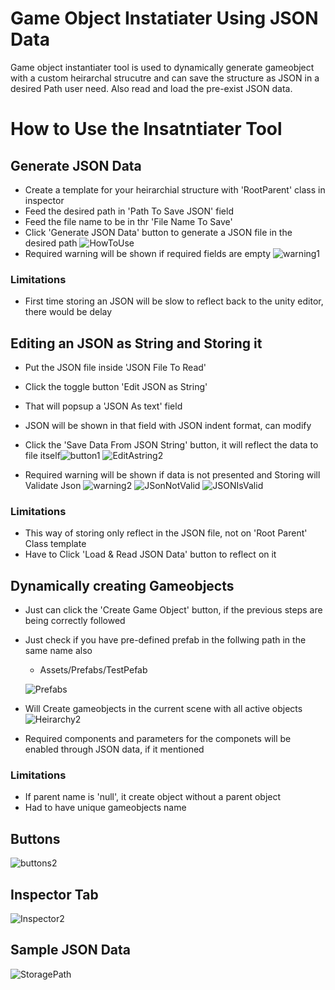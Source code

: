 # Game Object Instatiater Using JSON Data

Game object instantiater tool is used to dynamically generate gameobject with a custom heirarchal strucutre 
and can save the structure as JSON in a desired Path user need. Also read and load the pre-exist JSON data.

# How to Use the Insatntiater Tool #

## Generate JSON Data ##
   * Create a template for your heirarchial structure with 'RootParent' class in inspector 
   * Feed the desired path in 'Path To Save JSON' field
   * Feed the file name to be in thr 'File Name To Save'
   * Click 'Generate JSON Data' button to generate a JSON file in the desired path
     ![HowToUse](https://github.com/guru-1234/JSONEditor/assets/59476943/19581298-7306-4104-b7b9-a7e913067e2a)
  * Required warning will be shown if required fields are empty
    ![warning1](https://github.com/guru-1234/JSONEditor/assets/59476943/ab0eabfd-4c85-40c1-85bb-4dc227e5fd8e)
  ### Limitations ###
  * First time storing an JSON will be slow to reflect back to the unity editor, there would be delay

## Editing an JSON as String and Storing it ##
   * Put the JSON file inside 'JSON File To Read' 
   * Click the toggle button 'Edit JSON as String'
   * That will popsup a 'JSON As text' field
   * JSON will be shown in that field with JSON indent format, can modify
   * Click the 'Save Data From JSON String' button, it will reflect the data to file itself![button1](https://github.com/guru-1234/JSONEditor/assets/59476943/578d8140-e8d9-401a-8020-57f51b56cb5e)
     ![EditAstring2](https://github.com/guru-1234/JSONEditor/assets/59476943/2c3e880d-614e-4203-92a7-5aff8adcb9d7)

  * Required warning will be shown if data is not presented and Storing will Validate Json
    ![warning2](https://github.com/guru-1234/JSONEditor/assets/59476943/de48bb71-2745-4f7f-8dd8-bc7a4ae4478d)
    ![JSonNotValid](https://github.com/guru-1234/JSONEditor/assets/59476943/730ddf3c-80f0-4b41-9e65-6265d84e47f0)
    ![JSONIsValid](https://github.com/guru-1234/JSONEditor/assets/59476943/c272be72-53ce-4214-99a6-643f347c60e1)


  ### Limitations ###
  * This way of storing only reflect in the JSON file, not on 'Root Parent' Class template
  * Have to Click 'Load & Read JSON Data' button to reflect on it

## Dynamically creating Gameobjects ##
   * Just can click the 'Create Game Object' button, if the previous steps are being correctly followed 
   * Just check if you have pre-defined prefab in the follwing path in the same name also
       * Assets/Prefabs/TestPefab
         
        ![Prefabs](https://github.com/guru-1234/JSONEditor/assets/59476943/b9f95dfe-d252-40d9-b229-fbe038b5b3dd)
 
   * Will Create gameobjects in the current scene with all active objects
   ![Heirarchy2](https://github.com/guru-1234/JSONEditor/assets/59476943/929ae0ee-0466-44c8-8d82-badf431cac20)

 * Required components and parameters for the componets will be enabled through JSON data, if it mentioned
  ### Limitations ###
  * If parent name is 'null', it create object without a parent object
  * Had to have unique gameobjects name
## Buttons ##
![buttons2](https://github.com/guru-1234/JSONEditor/assets/59476943/6e06e5a6-777a-4582-8d9a-4bcce6c09263)

## Inspector Tab ##
![Inspector2](https://github.com/guru-1234/JSONEditor/assets/59476943/29d6425f-bac4-4224-99d9-0167c895ecaa)

## Sample JSON Data ##
![StoragePath](https://github.com/guru-1234/JSONEditor/assets/59476943/6d3df7fa-04f8-48c6-bc0f-5d0fcede884f)
